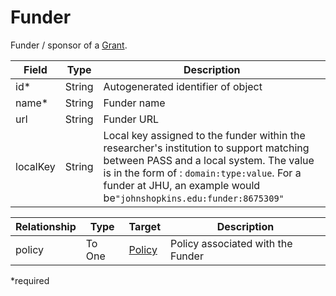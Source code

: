 # Funder

Funder / sponsor of a [Grant](Grant.md).

| Field | Type | Description |
| ------------- | ------------- | ------------- |
| id* | String | Autogenerated identifier of object |
| name* | String | Funder name |  
| url | String | Funder URL |
| localKey | String | Local key assigned to the funder within the researcher's institution to support matching between PASS and a local system. The value is in the form of : `domain:type:value`. For a funder at JHU, an example would be`"johnshopkins.edu:funder:8675309"` |

| Relationship     | Type   | Target  	| Description |
| ---------------- | ------ | --------- | ----------- | 
| policy | To One | [Policy](Policy.md) | Policy associated with the Funder  |
 
*required 
